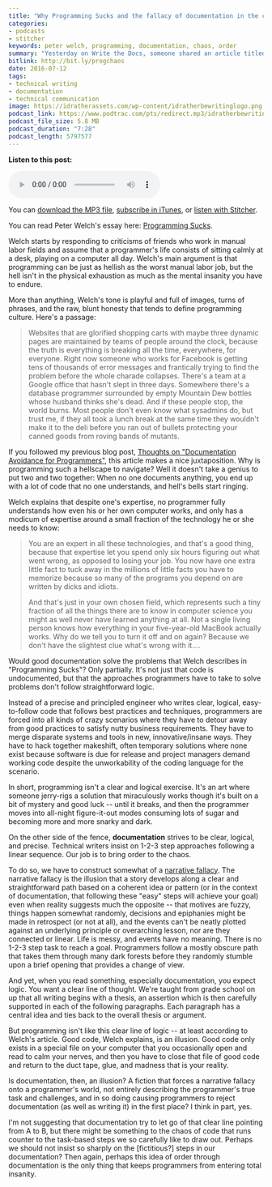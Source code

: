 ```yaml
---
title: "Why Programming Sucks and the fallacy of documentation in the context of code chaos"
categories:
- podcasts
- stitcher
keywords: peter welch, programming, documentation, chaos, order
summary: "Yesterday on Write the Docs, someone shared an article titled Programming Sucks, by Peter Welch. More than just a developer monologue, this article seems to hit on universal truths about programming, so much so that the article has been translated into 10 languages and even has a professionally-read audio version on iTunes (which I bought for $2)."
bitlink: http://bit.ly/progchaos
date: 2016-07-12
tags:
- technical writing
- documentation
- technical communication
image: https://idratherassets.com/wp-content/idratherbewritinglogo.png
podcast_link: https://www.podtrac.com/pts/redirect.mp3/idratherbewritingmedia.com/podcasts/programming-sucks-fallacy.mp3
podcast_file_size: 5.8 MB
podcast_duration: "7:28"
podcast_length: 5797577
---
```


<div class="audioControls">
<p><b>Listen to this post:</b></p>
<p><audio controls="controls"><source src="https://www.podtrac.com/pts/redirect.mp3/idratherbewritingmedia.com/podcasts/programming-sucks-fallacy.mp3" type="audio/mpeg" /></audio></p>

<p>You can <a href="https://www.podtrac.com/pts/redirect.mp3/idratherbewritingmedia.com/podcasts/programming-sucks-fallacy.mp3" alt="Why Programming Sucks and the fallacy of documentation in the context of code chaos">download the MP3 file</a>, <a href="https://itunes.apple.com/us/podcast/id-rather-be-writing-podcast/id277365275">subscribe in iTunes</a>, or <a href="http://www.stitcher.com/podcast/id-rather-be-writing-technical-writing-podcast"> listen with Stitcher</a>.</p>
</div>


You can read Peter Welch's essay here: [Programming Sucks](http://www.stilldrinking.org/programming-sucks).

Welch starts by responding to criticisms of friends who work in manual labor fields and assume that a programmer's life consists of sitting calmly at a desk, playing on a computer all day. Welch's main argument is that programming can be just as hellish as the worst manual labor job, but the hell isn't in the physical exhaustion as much as the mental insanity you have to endure.

More than anything, Welch's tone is playful and full of images, turns of phrases, and the raw, blunt honesty that tends to define programming culture. Here's a passage:

>Websites that are glorified shopping carts with maybe three dynamic pages are maintained by teams of people around the clock, because the truth is everything is breaking all the time, everywhere, for everyone. Right now someone who works for Facebook is getting tens of thousands of error messages and frantically trying to find the problem before the whole charade collapses. There's a team at a Google office that hasn't slept in three days. Somewhere there's a database programmer surrounded by empty Mountain Dew bottles whose husband thinks she's dead. And if these people stop, the world burns. Most people don't even know what sysadmins do, but trust me, if they all took a lunch break at the same time they wouldn't make it to the deli before you ran out of bullets protecting your canned goods from roving bands of mutants.

If you followed my previous blog post, [Thoughts on "Documentation Avoidance for Programmers"](https://idratherbewriting.com/2016/07/09/programmer-explains-how-to-get-out-of-writing-documentation/), this article makes a nice juxtaposition. Why is programming such a hellscape to navigate? Well it doesn't take a genius to put two and two together: When no one documents anything, you end up with a lot of code that no one understands, and hell's bells start ringing.

Welch explains that despite one's expertise, no programmer fully understands how even his or her own computer works, and only has a modicum of expertise around a small fraction of the technology he or she needs to know:

>You are an expert in all these technologies, and that's a good thing, because that expertise let you spend only six hours figuring out what went wrong, as opposed to losing your job. You now have one extra little fact to tuck away in the millions of little facts you have to memorize because so many of the programs you depend on are written by dicks and idiots.
>
>And that's just in your own chosen field, which represents such a tiny fraction of all the things there are to know in computer science you might as well never have learned anything at all. Not a single living person knows how everything in your five-year-old MacBook actually works. Why do we tell you to turn it off and on again? Because we don't have the slightest clue what's wrong with it....

Would good documentation solve the problems that Welch describes in "Programming Sucks"? Only partially. It's not just that code is undocumented, but that the approaches programmers have to take to solve problems don't follow straightforward logic.

Instead of a precise and principled engineer who writes clear, logical, easy-to-follow code that follows best practices and techniques, programmers are forced into all kinds of crazy scenarios where they have to detour away from good practices to satisfy nutty business requirements. They have to merge disparate systems and tools in new, innovative/insane ways. They have to hack together makeshift, often temporary solutions where none exist because software is due for release and project managers demand working code despite the unworkability of the coding language for the scenario.

In short, programming isn't a clear and logical exercise. It's an art where someone jerry-rigs a solution that miraculously works though it's built on a bit of mystery and good luck -- until it breaks, and then the programmer moves into all-night figure-it-out modes consuming lots of sugar and becoming more and more snarky and dark.

On the other side of the fence, **documentation** strives to be clear, logical, and precise. Technical writers insist on 1-2-3 step approaches following a linear sequence. Our job is to bring order to the chaos.

To do so, we have to construct somewhat of a [narrative fallacy](https://wiki.lesswrong.com/wiki/Narrative_fallacy). The narrative fallacy is the illusion that a story develops along a clear and straightforward path based on a coherent idea or pattern (or in the context of documentation, that following these "easy" steps will achieve your goal) even when reality suggests much the opposite -- that motives are fuzzy, things happen somewhat randomly, decisions and epiphanies might be made in retrospect (or not at all), and the events can't be neatly plotted against an underlying principle or overarching lesson, nor are they connected or linear. Life is messy, and events have no meaning. There is no 1-2-3 step task to reach a goal. Programmers follow a mostly obscure path that takes them through many dark forests before they randomly stumble upon a brief opening that provides a change of view.

And yet, when you read something, especially documentation, you expect logic. You want a clear line of thought. We're taught from grade school on up that all writing begins with a thesis, an assertion which is then carefully supported in each of the following paragraphs. Each paragraph has a central idea and ties back to the overall thesis or argument.

But programming isn't like this clear line of logic -- at least according to Welch's article. Good code, Welch explains, is an illusion. Good code only exists in a special file on your computer that you occasionally open and read to calm your nerves, and then you have to close that file of good code and return to the duct tape, glue, and madness that is your reality.

Is documentation, then, an illusion? A fiction that forces a narrative fallacy onto a programmer's world, not entirely describing the programmer's true task and challenges, and in so doing causing programmers to reject documentation (as well as writing it) in the first place? I think in part, yes.

I'm not suggesting that documentation try to let go of that clear line pointing from A to B, but there might be something to the chaos of code that runs counter to the task-based steps we so carefully like to draw out. Perhaps we should not insist so sharply on the [fictitious?] steps in our documentation? Then again, perhaps this idea of order through documentation is the only thing that keeps programmers from entering total insanity.


